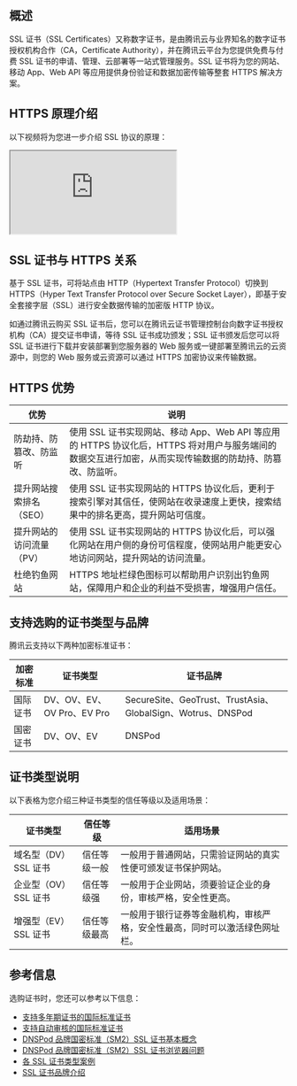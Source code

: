 ## 概述
SSL 证书（SSL Certificates）又称数字证书，是由腾讯云与业界知名的数字证书授权机构合作（CA，Certificate Authority），并在腾讯云平台为您提供免费与付费 SSL 证书的申请、管理、云部署等一站式管理服务。SSL 证书将为您的网站、移动 App、Web API 等应用提供身份验证和数据加密传输等整套 HTTPS 解决方案。

## HTTPS 原理介绍
以下视频将为您进一步介绍 SSL 协议的原理：

<div class="doc-video-mod"><iframe src="https://cloud.tencent.com/edu/learning/quick-play/1413-19076?source=gw.doc.media&withPoster=1&notip=1"></iframe></div>


## SSL 证书与 HTTPS 关系
基于 SSL 证书，可将站点由 HTTP（Hypertext Transfer Protocol）切换到 HTTPS（Hyper Text Transfer Protocol over Secure Socket Layer），即基于安全套接字层（SSL）进行安全数据传输的加密版 HTTP 协议。

如通过腾讯云购买 SSL 证书后，您可以在腾讯云证书管理控制台向数字证书授权机构（CA）提交证书申请，等待 SSL 证书成功颁发；SSL 证书颁发后您可以将 SSL 证书进行下载并安装部署到您服务器的 Web 服务或一键部署至腾讯云的云资源中，则您的 Web 服务或云资源可以通过 HTTPS 加密协议来传输数据。


## HTTPS 优势
<table>
<thead>
  <tr>
    <th width="20%">优势</th>
    <th>说明</th>
  </tr>
</thead>
<tbody>
  <tr>
    <td>防劫持、防篡改、防监听</td>
    <td>使用 SSL 证书实现网站、移动 App、Web API 等应用的 HTTPS 协议化后，HTTPS 将对用户与服务端间的数据交互进行加密，从而实现传输数据的防劫持、防篡改、防监听。</td>
  </tr>
  <tr>
    <td>提升网站搜索排名（SEO）</td>
    <td>使用 SSL 证书实现网站的 HTTPS 协议化后，更利于搜索引擎对其信任，使网站在收录速度上更快，搜索结果中的排名更高，提升网站可信度。</td>
		</tr>
		  <tr>
    <td>提升网站的访问流量（PV）</td>
    <td>使用 SSL 证书实现网站的 HTTPS 协议化后，可以强化网站在用户侧的身份可信程度，使网站用户能更安心地访问网站，提升网站的访问流量。</td>
		</tr>
		  <tr>
    <td>杜绝钓鱼网站</td>
    <td>HTTPS 地址栏绿色图标可以帮助用户识别出钓鱼网站，保障用户和企业的利益不受损害，增强用户信任。</td>
		</tr>
		</thead>
</table>

## 支持选购的证书类型与品牌

腾讯云支持以下两种加密标准证书：

<table>
<thead>
  <tr>
    <th>加密标准</th>
    <th>证书类型</th>
    <th>证书品牌</th>
  </tr>
</thead>
<tbody>
  <tr>
    <td>国际证书</td>
    <td>DV、OV、EV、OV Pro、EV Pro</td>
    <td>SecureSite、GeoTrust、TrustAsia、GlobalSign、Wotrus、DNSPod</td>
  </tr>
  <tr>
    <td>国密证书</td>
    <td>DV、OV、EV</td>
    <td>DNSPod</td>
		</tr>
</table>


## 证书类型说明
以下表格为您介绍三种证书类型的信任等级以及适用场景：
<table>
<thead>
  <tr>
    <th>证书类型</th>
    <th>信任等级</th>
		<th>适用场景</th>
  </tr>
</thead>
<tbody>
  <tr>
    <td>域名型（DV）SSL 证书</td>
    <td>信任等级一般</td>
		 <td>一般用于普通网站，只需验证网站的真实性便可颁发证书保护网站。</td>
  </tr>
  <tr>
    <td>企业型（OV）SSL 证书</td>
    <td>信任等级强</td>
				 <td>一般用于企业网站，须要验证企业的身份，审核严格，安全性更高。</td>
		</tr>
		  <tr>
    <td>增强型（EV）SSL 证书</td>
    <td>信任等级最高</td>
		 <td>一般用于银行证券等金融机构，审核严格，安全性最高，同时可以激活绿色网址栏。</td>
		</tr>
</table>

## 参考信息
选购证书时，您还可以参考以下信息：

- [支持多年期证书的国际标准证书](https://cloud.tencent.com/document/product/400/52953#.E4.BB.80.E4.B9.88.E6.98.AF.E5.A4.9A.E5.B9.B4.E6.9C.9F.E8.AF.81.E4.B9.A6)
- [支持自动审核的国际标准证书](https://cloud.tencent.com/document/product/400/52953#certificate)
- [DNSPod 品牌国密标准（SM2）SSL 证书基本概念](https://cloud.tencent.com/document/product/400/47407)
- [DNSPod 品牌国密标准（SM2）SSL 证书浏览器问题](https://cloud.tencent.com/document/product/400/47408)
- [各 SSL 证书类型案例](https://cloud.tencent.com/document/product/400/47051)
- [SSL 证书品牌介绍](https://cloud.tencent.com/document/product/400/47054)


